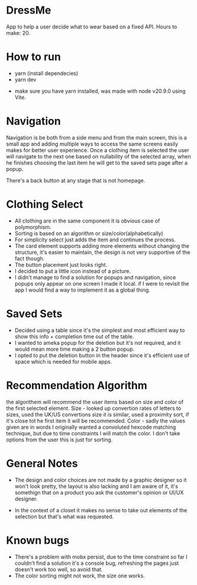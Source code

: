 # DressMe

App to help a user decide what to wear based on a fixed API.
Hours to make: 20.

# How to run

-   yarn (install dependecies)
-   yarn dev

*   make sure you have yarn installed, was made with node v20.9.0 using Vite.

# Navigation

Navigation is be both from a side menu and from the main screen, this is a small app and adding multiple ways to access the same screens easily makes for better user experience.
Once a clothing item is selected the user will navigate to the next one based on nullability of the selected array, when he finishes choosing the last item he will get to the saved sets page after a popup.

There's a back button at any stage that is not homepage.

# Clothing Select

-   All clothing are in the same component it is obvious case of polymorphism.
-   Sorting is based on an algorithm or size/color(alphabetically)
-   For simplicity select just adds the item and continues the process.
-   The card element supports adding more elements without changing the structure, it's easier to maintain, the design is not very supportive of the fact though.
-   The button placement just looks right.
-   I decided to put a little icon instead of a picture.
-   I didn't manage to find a solution for popups and navigation, since popups only appear on one screen I made it local. if I were to revisit the app I would find a way to implement it as a global thing.

# Saved Sets

-   Decided using a table since it's the simplest and most efficient way to show this info + completion time out of the table.
-   I wanted to ameka popup for the deletion but it's not required, and it would mean more time making a 2 button popup.
-   I opted to put the deletion button in the header since it's efficient use of space which is needed for mobile apps.

# Recommendation Algorithm

the algorithem will recommend the user items based on size and color of the first selected element.
Size - looked up convertion rates of letters to sizes, used the UK/US convertions size it is similar, used a proximity sort, if it's close tot he first item it will be recommended.
Color - sadly the values given are in words I originally wanted a convoluted hexcode matching technique, but due to time constraints I will match the color.
I don't take options from the user this is just for sorting.

# General Notes

-   The design and color choices are not made by a graphic designer so it won't look pretty, the layout is also lacking and I am aware of it, it's somethign that on a product you ask the customer's opinion or UI/UX designer.

-   In the context of a closet it makes no sense to take out elements of the selection but that's what was requested.

# Known bugs

-   There's a problem with mobx persist, due to the time constraint so far I couldn't find a solution it's a console bug, refreshing the pages just doesn't work too well, so avoid that.
-   The color sorting might not work, the size one works.
